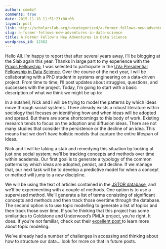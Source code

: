 ```yaml
---
author: cdm6zf
comments: true
date: 2015-11-18 11:51:23+00:00
layout: post
link: http://scholarslab.org/uncategorized/a-former-fellows-new-adventures-in-data-science/
slug: a-former-fellows-new-adventures-in-data-science
title: A Former Fellow's New Adventures in Data Science
wordpress_id: 12362
---
```


Hello All.  I’m happy to report that after several years away, I’ll be blogging at the Slab again this year.  Thanks in large part to my experience with the [Praxis Fellowship](http://scholarslab.org/graduate-fellowships/), I was selected to participate in the [UVa Presidential Fellowship in Data Science](http://gradstudies.virginia.edu/node/46).  Over the course of the next year, I will be collaborating with a PhD student in systems engineering on a data-driven project.  From time to time, I’ll post updates about struggles, questions, and successes with the project.  Today, I’m going to start with a basic description of what we think we might be up to:

In a nutshell, Nick and I will be trying to model the patterns by which ideas move through social systems.  There already exists a robust literature within sociology that focuses on identifying how and when ideas will be adopted and spread.  But there are some shortcomings to this body of work.  Existing research tends to focus on the adoption and diffusion ideas.  There are not many studies that consider the persistence or the decline of an idea.  This means that we don’t have holistic models that capture the entire lifespan of ideas. 
 
Nick and I will be taking a stab and remedying this situation by looking at just one social system; we’ll be tracking concepts and methods over time within academia.  Our first goal is to generate a typology of the common patterns by which ideas are adopted, persist, and decline.  If we manage that, our next task will be to develop a predictive model for when a concept or method will jump to a new discipline.

We will be using the text of articles contained in the [JSTOR database](http://dfr.jstor.org/), and we’ll be experimenting with a couple of methods.  One option is to use a supervised method.  We’ll generate a list of terms consisting of significant concepts and methods and then track those overtime through the database.  The second option is to use topic modelling to generate a list of topics and then track those over time.  If you’re thinking that this project has some similarities to Goldstone and Underwood’s PMLA project, you’re right. It does.  If you’re not familiar, check out their [excellent post ](http://andrewgoldstone.com/blog/2012/12/13/pmla/)to learn more about topic modeling.  

We’ve already had a number of challenges in accessing and thinking about how to structure our data....look for more on that in future posts. 

